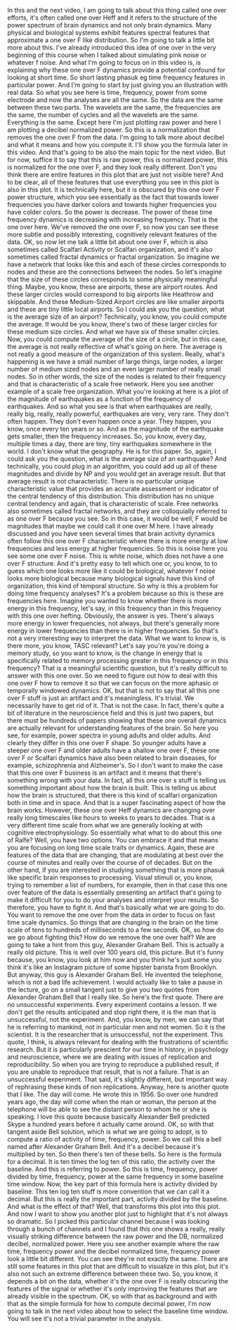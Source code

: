  In this and the next video, I am going to talk about this thing called one over efforts, it's often called one over Heff and it refers to the structure of the power spectrum of brain dynamics and not only brain dynamics. Many physical and biological systems exhibit features spectral features that approximate a one over F like distribution. So I'm going to talk a little bit more about this. I've already introduced this idea of one over in the very beginning of this course when I talked about simulating pink noise or whatever f noise. And what I'm going to focus on in this video is, is explaining why these one over F dynamics provide a potential confound for looking at short time. So short lasting phasuk eg time frequency features in particular power. And I'm going to start by just giving you an illustration with real data. So what you see here is time, frequency, power from some electrode and now the analyses are all the same. So the data are the same between these two parts. The wavelets are the same, the frequencies are the same, the number of cycles and all the wavelets are the same. Everything is the same. Except here I'm just plotting raw power and here I am plotting a decibel normalized power. So this is a normalization that removes the one over F from the data. I'm going to talk more about decibel and what it means and how you compute it. I'll show you the formula later in this video. And that's going to be also the main topic for the next video. But for now, suffice it to say that this is raw power, this is normalized power, this is normalized for the one over F, and they look really different. Don't you think there are entire features in this plot that are just not visible here? And to be clear, all of these features that use everything you see in this plot is also in this plot. It is technically here, but it is obscured by this one over F power structure, which you see essentially as the fact that towards lower frequencies you have darker colors and towards higher frequencies you have colder colors. So the power is decrease. The power of these time frequency dynamics is decreasing with increasing frequency. That is the one over here. We've removed the one over F, so now you can see these more subtle and possibly interesting, cognitively relevant features of the data. OK, so now let me talk a little bit about one over F, which is also sometimes called Scalfari Activity or Scalfari organization, and it's also sometimes called fractal dynamics or fractal organization. So imagine we have a network that looks like this and each of these circles corresponds to nodes and these are the connections between the nodes. So let's imagine that the size of these circles corresponds to some physically meaningful thing. Maybe, you know, these are airports, these are airport routes. And these larger circles would correspond to big airports like Heathrow and skippable. And these Medium-Sized Airport circles are like smaller airports and these are tiny little local airports. So I could ask you the question, what is the average size of an airport? Technically, you know, you could compute the average. It would be you know, there's two of these larger circles for these medium size circles. And what we have six of these smaller circles. Now, you could compute the average of the size of a circle, but in this case, the average is not really reflective of what's going on here. The average is not really a good measure of the organization of this system. Really, what's happening is we have a small number of large things, large nodes, a larger number of medium sized nodes and an even larger number of really small nodes. So in other words, the size of the nodes is related to their frequency and that is characteristic of a scale free network. Here you see another example of a scale free organization. What you're looking at here is a plot of the magnitude of earthquakes as a function of the frequency of earthquakes. And so what you see is that when earthquakes are really, really big, really, really powerful, earthquakes are very, very rare. They don't often happen. They don't even happen once a year. They happen, you know, once every ten years or so. And as the magnitude of the earthquake gets smaller, then the frequency increases. So, you know, every day, multiple times a day, there are tiny, tiny earthquakes somewhere in the world. I don't know what the geography. He is for this paper. So, again, I could ask you the question, what is the average size of an earthquake? And technically, you could plug in an algorithm, you could add up all of these magnitudes and divide by NP and you would get an average result. But that average result is not characteristic. There is no particular unique characteristic value that provides an accurate assessment or indicator of the central tendency of this distribution. This distribution has no unique central tendency and again, that is characteristic of scale. Free networks also sometimes called fractal networks, and they are colloquially referred to as one over F because you see. So in this case, it would be well, F would be magnitudes that maybe we could call it one over M here. I have already discussed and you have seen several times that brain activity dynamics often follow this one over F characteristic where there is more energy at low frequencies and less energy at higher frequencies. So this is noise here you see some one over F noise. This is white noise, which does not have a one over F structure. And it's pretty easy to tell which one or, you know, to to guess which one looks more like it could be biological, whatever f noise looks more biological because many biological signals have this kind of organization, this kind of temporal structure. So why is this a problem for doing time frequency analyses? It's a problem because so this is these are frequencies here. Imagine you wanted to know whether there is more energy in this frequency, let's say, in this frequency than in this frequency with this one over hefting. Obviously, the answer is yes. There's always more energy in lower frequencies, not always, but there's generally more energy in lower frequencies than there is in higher frequencies. So that's not a very interesting way to interpret the data. What we want to know is, is there more, you know, TASC relevant? Let's say you're you're doing a memory study, so you want to know, is the change in energy that is specifically related to memory processing greater in this frequency or in this frequency? That is a meaningful scientific question, but it's really difficult to answer with this one over. So we need to figure out how to deal with this one over F how to remove it so that we can focus on the more aphasic or temporally windowed dynamics. OK, but that is not to say that all this one over F stuff is just an artifact and it's meaningless. It's trivial. We necessarily have to get rid of it. That is not the case. In fact, there's quite a bit of literature in the neuroscience field and this is just two papers, but there must be hundreds of papers showing that these one overall dynamics are actually relevant for understanding features of the brain. So here you see, for example, power spectra in young adults and older adults. And clearly they differ in this one over F shape. So younger adults have a steeper one over F and older adults have a shallow one over F, these one over F or Scalfari dynamics have also been related to brain diseases, for example, schizophrenia and Alzheimer's. So I don't want to make the case that this one over F business is an artifact and it means that there's something wrong with your data. In fact, all this one over s stuff is telling us something important about how the brain is built. This is telling us about how the brain is structured, that there is this kind of scalfari organization both in time and in space. And that is a super fascinating aspect of how the brain works. However, these one over Heff dynamics are changing over really long timescales like hours to weeks to years to decades. That is a very different time scale from what we are generally looking at with cognitive electrophysiology. So essentially what what to do about this one of Ralfe? Well, you have two options. You can embrace it and that means you are focusing on long time scale traits or dynamics. Again, these are features of the data that are changing, that are modulating at best over the course of minutes and really over the course of of decades. But on the other hand, if you are interested in studying something that is more phasuk like specific brain responses to processing. Visual stimuli or, you know, trying to remember a list of numbers, for example, then in that case this one over feature of the data is essentially presenting an artifact that's going to make it difficult for you to do your analyses and interpret your results. So therefore, you have to fight it. And that's basically what we are going to do. You want to remove the one over from the data in order to focus on fast time scale dynamics. So things that are changing in the brain on the time scale of tens to hundreds of milliseconds to a few seconds. OK, so how do we go about fighting this? How do we remove the one over half? We are going to take a hint from this guy, Alexander Graham Bell. This is actually a really old picture. This is well over 100 years old, this picture. But it's funny because, you know, you look at him now and you think he's just some you think it's like an Instagram picture of some hipster barista from Brooklyn. But anyway, this guy is Alexander Graham Bell. He invented the telephone, which is not a bad life achievement. I would actually like to take a pause in the lecture, go on a small tangent just to give you two quotes from Alexander Graham Bell that I really like. So here's the first quote. There are no unsuccessful experiments. Every experiment contains a lesson. If we don't get the results anticipated and stop right there, it is the man that is unsuccessful, not the experiment. And, you know, by men, we can say that he is referring to mankind, not in particular men and not women. So it is the scientist. It is the researcher that is unsuccessful, not the experiment. This quote, I think, is always relevant for dealing with the frustrations of scientific research. But it is particularly prescient for our time in history, in psychology and neuroscience, where we are dealing with issues of replication and reproducibility. So when you are trying to reproduce a published result, if you are unable to reproduce that result, that is not a failure. That is an unsuccessful experiment. That said, it's slightly different, but important way of rephrasing these kinds of non replications. Anyway, here is another quote that I like. The day will come. He wrote this in 1956. So over one hundred years ago, the day will come when the man or woman, the person at the telephone will be able to see the distant person to whom he or she is speaking. I love this quote because basically Alexander Bell predicted Skype a hundred years before it actually came around. OK, so with that tangent aside Bell solution, which is what we are going to adopt, is to compute a ratio of activity of time, frequency, power. So we call this a bell named after Alexander Graham Bell. And it's a decibel because it's multiplied by ten. So then there's ten of these bells. So here is the formula for a decimal. It is ten times the log ten of this ratio, the activity over the baseline. And this is referring to power. So this is time, frequency, power divided by time, frequency, power at the same frequency in some baseline time window. Now, the key part of this formula here is activity divided by baseline. This ten log ten stuff is more convention that we can call it a decimal. But this is really the important part, activity divided by the baseline. And what is the effect of that? Well, that transforms this plot into this plot. And now I want to show you another plot just to highlight that it's not always so dramatic. So I picked this particular channel because I was looking through a bunch of channels and I found that this one shows a really, really visually striking difference between the raw power and the DB, normalized decibel, normalized power. Here you see another example where the raw time, frequency power and the decibel normalized time, frequency power look a little bit different. You can see they're not exactly the same. There are still some features in this plot that are difficult to visualize in this plot, but it's also not such an extreme difference between these two. So, you know, it depends a bit on the data, whether it's the one over F is really obscuring the features of the signal or whether it's only improving the features that are already visible in the spectrum. OK, so with that as background and with that as the simple formula for how to compute decimal power, I'm now going to talk in the next video about how to select the baseline time window. You will see it's not a trivial parameter in the analysis. 
